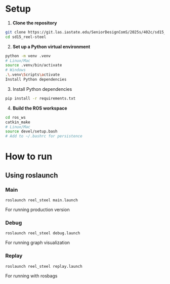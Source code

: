 # Setup


1. **Clone the repository**  
```bash
git clone https://git.las.iastate.edu/SeniorDesignComS/2025s/402c/sd15_reel-steel.git sd15_reel-steel
cd sd15_reel-steel
```
2. **Set up a Python virtual environment**

```bash
python -m venv .venv
# Linux/Mac
source .venv/bin/activate  
# Windows
.\.venv\Scripts\activate
Install Python dependencies
```
3. Install Python dependencies
```bash
pip install -r requirements.txt
```
4. **Build the ROS workspace**
```bash
cd ros_ws
catkin_make
# Linux/Mac
source devel/setup.bash  
# Add to ~/.bashrc for persistence
```

# How to run
## Using roslaunch
### Main
```
roslaunch reel_steel main.launch
```
For running production version

### Debug
```
roslaunch reel_steel debug.launch
```
For running graph visualization 

### Replay
```
roslaunch reel_steel replay.launch
```
For running with rosbags